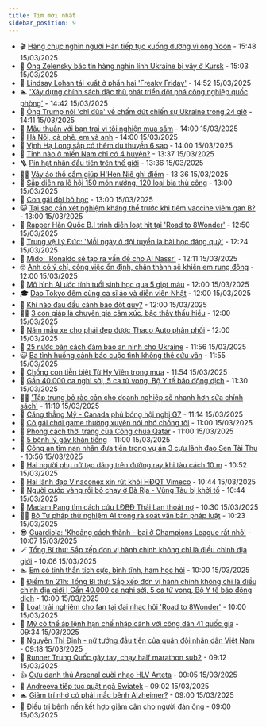 ```yaml
---
title: Tim mới nhất
sidebar_position: 9
---
```


<!-- vnexpress-tin-moi-nhat:START -->
- 🎬 [Hàng chục nghìn người Hàn tiếp tục xuống đường vì ông Yoon](https://vnexpress.net/hang-chuc-nghin-nguoi-han-tiep-tuc-xuong-duong-vi-ong-yoon-4861820.html) - 15:48 15/03/2025
- 🐎 [Ông Zelensky bác tin hàng nghìn lính Ukraine bị vây ở Kursk](https://vnexpress.net/ong-zelensky-bac-tin-hang-nghin-linh-ukraine-bi-vay-o-kursk-4861801.html) - 15:03 15/03/2025
- 🦍 [Lindsay Lohan tái xuất ở phần hai &#39;Freaky Friday&#39;](https://vnexpress.net/lindsay-lohan-tai-xuat-o-phan-hai-freaky-friday-4861621.html) - 14:52 15/03/2025
- 🏊 [&#39;Xây dựng chính sách đặc thù phát triển đột phá công nghiệp quốc phòng&#39;](https://vnexpress.net/xay-dung-chinh-sach-dac-thu-phat-trien-dot-pha-cong-nghiep-quoc-phong-4861815.html) - 14:42 15/03/2025
- 🎊 [Ông Trump nói &#39;chỉ đùa&#39; về chấm dứt chiến sự Ukraine trong 24 giờ](https://vnexpress.net/ong-trump-noi-chi-dua-ve-cham-dut-chien-su-ukraine-trong-24-gio-4861795.html) - 14:11 15/03/2025
- 🎃 [Mâu thuẫn với bạn trai vì tôi nghiện mua sắm](https://vnexpress.net/mau-thuan-voi-ban-trai-vi-toi-nghien-mua-sam-4861740.html) - 14:00 15/03/2025
- 🧰 [Hà Nội, cà phê, em và anh](https://vnexpress.net/ha-noi-ca-phe-em-va-anh-4861651.html) - 14:00 15/03/2025
- 🔭 [Vịnh Hạ Long sắp có thêm du thuyền 6 sao](https://vnexpress.net/vinh-ha-long-sap-co-them-du-thuyen-6-sao-4861793.html) - 14:00 15/03/2025
- 🫶 [Tỉnh nào ở miền Nam chỉ có 4 huyện?](https://vnexpress.net/tinh-nao-o-mien-nam-chi-co-4-huyen-4861796.html) - 13:37 15/03/2025
- 🪜 [Pin hạt nhân đầu tiên trên thế giới](https://vnexpress.net/pin-hat-nhan-dau-tien-tren-the-gioi-4861546.html) - 13:36 15/03/2025
- 👨‍🏫 [Váy áo thổ cẩm giúp H&#39;Hen Niê ghi điểm](https://vnexpress.net/vay-ao-tho-cam-giup-h-hen-nie-ghi-diem-4861674.html) - 13:36 15/03/2025
- 🎊 [Sắp diễn ra lễ hội 150 món nướng, 120 loại bia thủ công](https://vnexpress.net/sap-dien-ra-le-hoi-150-mon-nuong-120-loai-bia-thu-cong-4861791.html) - 13:00 15/03/2025
- 🎊 [Con gái đòi bỏ học](https://vnexpress.net/con-gai-doi-bo-hoc-4861734.html) - 13:00 15/03/2025
- 😺 [Tại sao cần xét nghiệm kháng thể trước khi tiêm vaccine viêm gan B?](https://vnexpress.net/tai-sao-can-xet-nghiem-khang-the-truoc-khi-tiem-vaccine-viem-gan-b-4861705.html) - 13:00 15/03/2025
- 🐘 [Rapper Hàn Quốc B.I trình diễn loạt hit tại &#39;Road to 8Wonder&#39;](https://vnexpress.net/rapper-han-quoc-b-i-trinh-dien-loat-hit-tai-road-to-8wonder-4861426-tong-thuat.html) - 12:50 15/03/2025
- 🌁 [Trung vệ Lý Đức: &#39;Mỗi ngày ở đội tuyển là bài học đáng quý&#39;](https://vnexpress.net/trung-ve-ly-duc-moi-ngay-o-doi-tuyen-la-bai-hoc-dang-quy-4861786.html) - 12:24 15/03/2025
- 🐲 [Mido: &#39;Ronaldo sẽ tạo ra vấn đề cho Al Nassr&#39;](https://vnexpress.net/mido-ronaldo-se-tao-ra-van-de-cho-al-nassr-4861749.html) - 12:11 15/03/2025
- 🤓 [Anh có ý chí, công việc ổn định, chân thành sẽ khiến em rung động](https://vnexpress.net/anh-co-y-chi-cong-viec-on-dinh-chan-thanh-se-khien-em-rung-dong-4861656.html) - 12:00 15/03/2025
- 💪 [Mô hình AI ước tính tuổi sinh học qua 5 giọt máu](https://vnexpress.net/mo-hinh-ai-uoc-tinh-tuoi-sinh-hoc-qua-5-giot-mau-4861582.html) - 12:00 15/03/2025
- 🎓 [Dạo Tokyo đêm cùng ca sĩ ảo và diễn viên Nhật](https://vnexpress.net/dao-tokyo-dem-cung-ca-si-ao-va-dien-vien-nhat-4861508.html) - 12:00 15/03/2025
- 🫣 [Khi nào đau đầu cảnh báo đột quỵ?](https://vnexpress.net/khi-nao-dau-dau-canh-bao-dot-quy-4861237.html) - 12:00 15/03/2025
- 🧑‍💻 [3 con giáp là chuyên gia cảm xúc, bậc thầy thấu hiểu](https://vnexpress.net/van-may-12-con-giap-con-giap-may-man-3-con-giap-la-chuyen-gia-cam-xuc-bac-thay-thau-hieu-4860278.html) - 12:00 15/03/2025
- 🐲 [Năm mẫu xe cho phái đẹp được Thaco Auto phân phối](https://vnexpress.net/nam-mau-xe-cho-phai-dep-duoc-thaco-auto-phan-phoi-4861785.html) - 12:00 15/03/2025
- 🌝 [25 nước bàn cách đảm bảo an ninh cho Ukraine](https://vnexpress.net/25-nuoc-ban-cach-dam-bao-an-ninh-cho-ukraine-4861768.html) - 11:56 15/03/2025
- 😺 [Ba tình huống cảnh báo cuộc tình không thể cứu vãn](https://vnexpress.net/ba-tinh-huong-canh-bao-cuoc-tinh-khong-the-cuu-van-4861750.html) - 11:55 15/03/2025
- 🐎 [Chồng con tiễn biệt Từ Hy Viên trong mưa](https://vnexpress.net/chong-con-tien-biet-tu-hy-vien-trong-mua-4861783.html) - 11:54 15/03/2025
- 🎡 [Gần 40.000 ca nghi sởi, 5 ca tử vong, Bộ Y tế báo động dịch](https://vnexpress.net/gan-40-000-ca-nghi-soi-5-ca-tu-vong-bo-y-te-bao-dong-dich-4861771.html) - 11:30 15/03/2025
- 👨‍🏫 [&#39;Tập trung bỏ rào cản cho doanh nghiệp sẽ nhanh hơn sửa chính sách&#39;](https://vnexpress.net/tap-trung-bo-rao-can-cho-doanh-nghiep-se-nhanh-hon-sua-chinh-sach-4861780.html) - 11:19 15/03/2025
- 🦆 [Căng thẳng Mỹ - Canada phủ bóng hội nghị G7](https://vnexpress.net/cang-thang-my-canada-phu-bong-hoi-nghi-g7-4861617.html) - 11:14 15/03/2025
- 🚦 [Cô gái chơi game thường xuyên nói nhớ chồng tôi](https://vnexpress.net/co-gai-choi-game-thuong-xuyen-noi-nho-chong-toi-4861741.html) - 11:00 15/03/2025
- 💫 [Phong cách thời trang của Công chúa Qatar](https://vnexpress.net/phong-cach-thoi-trang-cua-cong-chua-qatar-4860763.html) - 11:00 15/03/2025
- 🎉 [5 bệnh lý gây khàn tiếng](https://vnexpress.net/5-benh-ly-gay-khan-tieng-4861753.html) - 11:00 15/03/2025
- 🌋 [Công an tìm nạn nhân đưa tiền trong vụ án 3 cựu lãnh đạo Sen Tài Thu](https://vnexpress.net/cong-an-tim-nan-nhan-dua-tien-trong-vu-an-3-cuu-lanh-dao-sen-tai-thu-4861779.html) - 10:56 15/03/2025
- 🤖 [Hai người phụ nữ tạo dáng trên đường ray khi tàu cách 10 m](https://vnexpress.net/hai-nguoi-phu-nu-tao-dang-tren-duong-ray-khi-tau-cach-10-m-4861767.html) - 10:52 15/03/2025
- 🦏 [Hai lãnh đạo Vinaconex xin rút khỏi HĐQT Vimeco](https://vnexpress.net/hai-lanh-dao-vinaconex-xin-rut-khoi-hdqt-vimeco-4861755.html) - 10:44 15/03/2025
- 🦩 [Người cướp vàng rồi bỏ chạy ở Bà Rịa - Vũng Tàu bị khởi tố](https://vnexpress.net/nguoi-cuop-vang-roi-bo-chay-o-ba-ria-vung-tau-bi-khoi-to-4861744.html) - 10:44 15/03/2025
- 👺 [Madam Pang tìm cách cứu LĐBĐ Thái Lan thoát nợ](https://vnexpress.net/madam-pang-tim-cach-cuu-ldbd-thai-lan-thoat-no-4861778.html) - 10:30 15/03/2025
- 🧑‍🏫 [Bộ Tư pháp thử nghiệm AI trong rà soát văn bản pháp luật](https://vnexpress.net/bo-tu-phap-thu-nghiem-ai-trong-ra-soat-van-ban-phap-luat-4861770.html) - 10:23 15/03/2025
- 😎 [Guardiola: &#39;Khoảng cách thành - bại ở Champions League rất nhỏ&#39;](https://vnexpress.net/guardiola-khoang-cach-thanh-bai-o-champions-league-rat-nho-4861718.html) - 10:07 15/03/2025
- 🪄 [Tổng Bí thư: Sắp xếp đơn vị hành chính không chỉ là điều chỉnh địa giới](https://vnexpress.net/tong-bi-thu-sap-xep-don-vi-hanh-chinh-khong-chi-la-dieu-chinh-dia-gioi-4861773.html) - 10:06 15/03/2025
- 🏊 [Em có tinh thần tích cực, bình tĩnh, ham học hỏi](https://vnexpress.net/em-co-tinh-than-tich-cuc-binh-tinh-ham-hoc-hoi-4861652.html) - 10:00 15/03/2025
- 💃 [Điểm tin 21h: Tổng Bí thư: Sắp xếp đơn vị hành chính không chỉ là điều chỉnh địa giới | Gần 40.000 ca nghi sởi, 5 ca tử vong, Bộ Y tế báo động dịch](https://vnexpress.net/diem-tin-21h-tong-bi-thu-sap-xep-don-vi-hanh-chinh-khong-chi-la-dieu-chinh-dia-gioi-gan-40-000-ca-nghi-soi-5-ca-tu-vong-bo-y-te-bao-dong-dich-4861775.html) - 10:00 15/03/2025
- 🦆 [Loạt trải nghiệm cho fan tại đại nhạc hội &#39;Road to 8Wonder&#39;](https://vnexpress.net/loat-trai-nghiem-cho-fan-tai-dai-nhac-hoi-road-to-8wonder-4861427.html) - 10:00 15/03/2025
- 🎊 [Mỹ có thể áp lệnh hạn chế nhập cảnh với công dân 41 quốc gia](https://vnexpress.net/my-co-the-ap-lenh-han-che-nhap-canh-voi-cong-dan-41-quoc-gia-4861760.html) - 09:34 15/03/2025
- 👺 [Nguyễn Thị Định - nữ tướng đầu tiên của quân đội nhân dân Việt Nam](https://vnexpress.net/nguyen-thi-dinh-nu-tuong-dau-tien-cua-quan-doi-nhan-dan-viet-nam-4861716.html) - 09:18 15/03/2025
- 🎡 [Runner Trung Quốc gãy tay, chạy half marathon sub2](https://vnexpress.net/runner-trung-quoc-gay-tay-chay-half-marathon-sub2-4861676.html) - 09:12 15/03/2025
- 👍 [Cựu danh thủ Arsenal cười nhạo HLV Arteta](https://vnexpress.net/cuu-danh-thu-arsenal-cuoi-nhao-hlv-arteta-4861719.html) - 09:05 15/03/2025
- 🐎 [Andreeva tiếp tục quật ngã Swiatek](https://vnexpress.net/andreeva-tiep-tuc-quat-nga-swiatek-4861722.html) - 09:02 15/03/2025
- 🏊 [Giảm trí nhớ có phải mắc bệnh Alzheimer?](https://vnexpress.net/giam-tri-nho-co-phai-mac-benh-alzheimer-4861706.html) - 09:00 15/03/2025
- 🦩 [Điều trị bệnh nền kết hợp giảm cân cho người đàn ông](https://vnexpress.net/dieu-tri-benh-nen-ket-hop-giam-can-cho-nguoi-dan-ong-4861685.html) - 09:00 15/03/2025<!-- vnexpress-tin-moi-nhat:END -->
